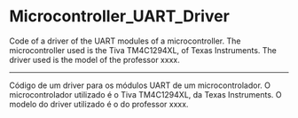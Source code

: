 # Microcontroller_UART_Driver

Code of a driver of the UART modules of a microcontroller.
The microcontroller used is the Tiva TM4C1294XL, of Texas Instruments.
The driver used is the model of the professor xxxx.
_____

Código de um driver para os módulos UART de um microcontrolador.
O microcontrolador utilizado é o Tiva TM4C1294XL, da Texas Instruments.
O modelo do driver utilizado é o do professor xxxx.
